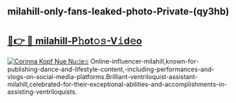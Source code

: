 ## milahill-only-fans​-leaked-photo​-Private-(qy3hb)


# <h2><a href="https://mediaupload.pro?title=milahill&ref=git">🔗👉 🔴 milahill-P𝚑ot𝚘𝚜-V𝚒d𝚎o</a></h2>

[![Corinna Kopf Nue Nu𝚍e𝚜](https://i.imgur.com/0qMVB7G.gif)](https://mediaupload.pro?title=milahill&ref=git)
Online-influencer-milahill,known-for-publishing-dance-and-lifestyle-content,-including-performances-and-vlogs-on-social-media-platforms.Brilliant-ventriloquist-assistant-milahill,celebrated-for-their-exceptional-abilities-and-accomplishments-in-assisting-ventriloquists.  